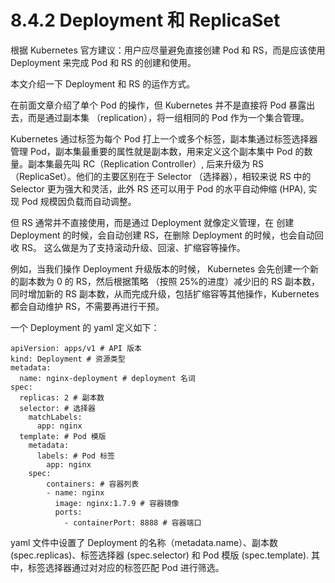 # 8.4.2 Deployment 和 ReplicaSet

根据 Kubernetes 官方建议：用户应尽量避免直接创建 Pod 和 RS，而是应该使用 Deployment 来完成 Pod 和 RS 的创建和使用。

本文介绍一下 Deployment 和 RS 的运作方式。

在前面文章介绍了单个 Pod 的操作，但 Kubernetes 并不是直接将 Pod 暴露出去，而是通过副本集 （replication），将一组相同的 Pod 作为一个集合管理。

Kubernetes 通过标签为每个 Pod 打上一个或多个标签，副本集通过标签选择器管理 Pod，副本集最重要的属性就是副本数，用来定义这个副本集中 Pod 的数量。副本集最先叫 RC（Replication Controller）, 后来升级为 RS（ReplicaSet）。他们的主要区别在于 Selector （选择器），相较来说 RS 中的 Selector 更为强大和灵活，此外 RS 还可以用于 Pod 的水平自动伸缩 (HPA), 实现 Pod 规模因负载而自动调整。

但 RS 通常并不直接使用，而是通过  Deployment 就像定义管理，在 创建 Deployment 的时候，会自动创建 RS，在删除 Deployment 的时候，也会自动回收 RS。
这么做是为了支持滚动升级、回滚、扩缩容等操作。

例如，当我们操作 Deployment 升级版本的时候， Kubernetes 会先创建一个新的副本数为 0 的 RS，然后根据策略 （按照 25%的进度）减少旧的 RS 副本数，同时增加新的 RS 副本数，从而完成升级，包括扩缩容等其他操作，Kubernetes 都会自动维护 RS，不需要再进行干预。


一个 Deployment 的 yaml 定义如下：

```plain
apiVersion: apps/v1 # API 版本
kind: Deployment # 资源类型
metadata:
  name: nginx-deployment # deployment 名词
spec:
  replicas: 2 # 副本数
  selector: # 选择器
    matchLabels:
      app: nginx
  template: # Pod 模版
    metadata:
      labels: # Pod 标签
        app: nginx
    spec:
    	containers: # 容器列表
        - name: nginx
          image: nginx:1.7.9 # 容器镜像
          ports:
            - containerPort: 8888 # 容器端口
```

yaml 文件中设置了 Deployment 的名称（metadata.name）、副本数 (spec.replicas)、标签选择器 (spec.selector) 和 Pod 模版 (spec.template). 其中，标签选择器通过对对应的标签匹配 Pod 进行筛选。